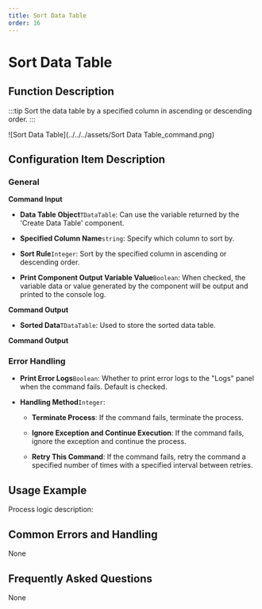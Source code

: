 ```yaml
---
title: Sort Data Table
order: 16
---
```


# Sort Data Table

## Function Description

:::tip 
Sort the data table by a specified column in ascending or descending order.
:::

![Sort Data Table](../../../assets/Sort Data Table_command.png)

## Configuration Item Description

### General

**Command Input**

- **Data Table Object**`TDataTable`: Can use the variable returned by the 'Create Data Table' component.

- **Specified Column Name**`string`: Specify which column to sort by.

- **Sort Rule**`Integer`: Sort by the specified column in ascending or descending order.

- **Print Component Output Variable Value**`Boolean`: When checked, the variable data or value generated by the component will be output and printed to the console log.


**Command Output**

- **Sorted Data**`TDataTable`: Used to store the sorted data table.


**Command Output**

### Error Handling

- **Print Error Logs**`Boolean`: Whether to print error logs to the "Logs" panel when the command fails. Default is checked. 

- **Handling Method**`Integer`:

    - **Terminate Process**: If the command fails, terminate the process.

    - **Ignore Exception and Continue Execution**: If the command fails, ignore the exception and continue the process.

    - **Retry This Command**: If the command fails, retry the command a specified number of times with a specified interval between retries.

## Usage Example

Process logic description:

## Common Errors and Handling

None

## Frequently Asked Questions

None

